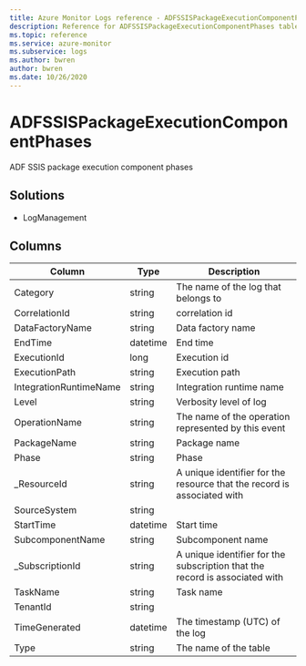 ```yaml
---
title: Azure Monitor Logs reference - ADFSSISPackageExecutionComponentPhases
description: Reference for ADFSSISPackageExecutionComponentPhases table in Azure Monitor Logs.
ms.topic: reference
ms.service: azure-monitor
ms.subservice: logs
ms.author: bwren
author: bwren
ms.date: 10/26/2020
---
```


# ADFSSISPackageExecutionComponentPhases

 ADF SSIS package execution component phases

## Solutions

- LogManagement




## Columns

|Column|Type|Description|
|---|---|---|
|Category|string|The name of the log that belongs to|
|CorrelationId|string|correlation id|
|DataFactoryName|string|Data factory name|
|EndTime|datetime|End time|
|ExecutionId|long|Execution id|
|ExecutionPath|string|Execution path|
|IntegrationRuntimeName|string|Integration runtime name|
|Level|string|Verbosity level of log|
|OperationName|string|The name of the operation represented by this event|
|PackageName|string|Package name|
|Phase|string|Phase|
|_ResourceId|string|A unique identifier for the resource that the record is associated with|
|SourceSystem|string||
|StartTime|datetime|Start time|
|SubcomponentName|string|Subcomponent name|
|_SubscriptionId|string|A unique identifier for the subscription that the record is associated with|
|TaskName|string|Task name|
|TenantId|string||
|TimeGenerated|datetime|The timestamp (UTC) of the log|
|Type|string|The name of the table|
